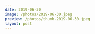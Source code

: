```yaml
---
date: 2019-06-30
image: /photos/2019-06-30.jpeg
preview: /photos/thumb-2019-06-30.jpeg
layout: post
---
```



